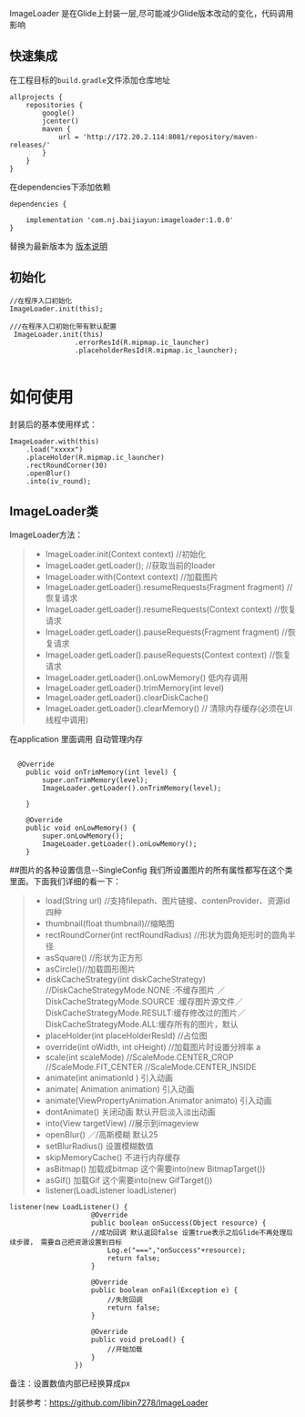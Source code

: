 ImageLoader  是在Glide上封装一层,尽可能减少Glide版本改动的变化，代码调用影响

## 快速集成
在工程目标的`build.gradle`文件添加仓库地址
```
allprojects {
    repositories {
        google()
        jcenter()
        maven {
            url = 'http://172.20.2.114:8081/repository/maven-releases/'
        }
    }
}

```
在dependencies下添加依赖
```
dependencies {
   
    implementation 'com.nj.baijiayun:imageloader:1.0.0'
}
```
替换为最新版本为 [版本说明](./changelog.md)



## 初始化

```
//在程序入口初始化
ImageLoader.init(this);

///在程序入口初始化带有默认配置
 ImageLoader.init(this)
                .errorResId(R.mipmap.ic_launcher)
                .placeholderResId(R.mipmap.ic_launcher);


```


如何使用
=============
封装后的基本使用样式：

```
ImageLoader.with(this)
	.load("xxxxx")
	.placeHolder(R.mipmap.ic_launcher)
	.rectRoundCorner(30)
	.openBlur()
	.into(iv_round);
```


## ImageLoader类
ImageLoader方法：
> - ImageLoader.init(Context context) //初始化
> - ImageLoader.getLoader(); //获取当前的loader
> - ImageLoader.with(Context context) //加载图片
> - ImageLoader.getLoader().resumeRequests(Fragment fragment) //恢复请求
> - ImageLoader.getLoader().resumeRequests(Context context) //恢复请求
> - ImageLoader.getLoader().pauseRequests(Fragment fragment) //恢复请求
> - ImageLoader.getLoader().pauseRequests(Context context) //恢复请求
> - ImageLoader.getLoader().onLowMemory() 低内存调用
> - ImageLoader.getLoader().trimMemory(int level) 
> - ImageLoader.getLoader().clearDiskCache()
> - ImageLoader.getLoader().clearMemory() // 清除内存缓存(必须在UI线程中调用)

在application 里面调用 自动管理内存
```
  
  @Override
    public void onTrimMemory(int level) {
        super.onTrimMemory(level);
        ImageLoader.getLoader().onTrimMemory(level);
       
    }

    @Override
    public void onLowMemory() {
        super.onLowMemory();
        ImageLoader.getLoader().onLowMemory();
    }

```




##图片的各种设置信息--SingleConfig
我们所设置图片的所有属性都写在这个类里面。下面我们详细的看一下：



> - load(String url) //支持filepath、图片链接、contenProvider、资源id四种
> - thumbnail(float thumbnail)//缩略图
> - rectRoundCorner(int rectRoundRadius) //形状为圆角矩形时的圆角半径
> - asSquare() //形状为正方形
> - asCircle()//加载圆形图片
> - diskCacheStrategy(int diskCacheStrategy) //DiskCacheStrategyMode.NONE :不缓存图片 ／DiskCacheStrategyMode.SOURCE :缓存图片源文件／DiskCacheStrategyMode.RESULT:缓存修改过的图片／DiskCacheStrategyMode.ALL:缓存所有的图片，默认
> - placeHolder(int placeHolderResId) //占位图
> - override(int oWidth, int oHeight) //加载图片时设置分辨率 a
> - scale(int scaleMode)
//ScaleMode.CENTER_CROP
//ScaleMode.FIT_CENTER
//ScaleMode.CENTER_INSIDE
> - animate(int animationId ) 引入动画
 > - animate( Animation animation) 引入动画
 > - animate(ViewPropertyAnimation.Animator animato) 引入动画
> - dontAnimate() 关闭动画 默认开启淡入淡出动画
> - into(View targetView) //展示到imageview
> - openBlur() ／/高斯模糊 默认25
> - setBlurRadius() 设置模糊数值
> - skipMemoryCache() 不进行内存缓存
> - asBitmap() 加载成bitmap 这个需要into(new BitmapTarget())
> - asGif()  加载Gif 这个需要into(new GifTarget())
> - listener(LoadListener loadListener)

```
listener(new LoadListener() {
                    @Override
                    public boolean onSuccess(Object resource) {
                    //成功回调 默认返回false 设置true表示之后Glide不再处理后续步骤， 需要自己把资源设置到目标
                        Log.e("===","onSuccess"+resource);
                        return false;
                    }

                    @Override
                    public boolean onFail(Exception e) {
                        //失败回调
                        return false;
                    }

                    @Override
                    public void preLoad() {
                        //开始加载
                    }
                })
```


备注：设置数值内部已经换算成px



封装参考：https://github.com/libin7278/ImageLoader


